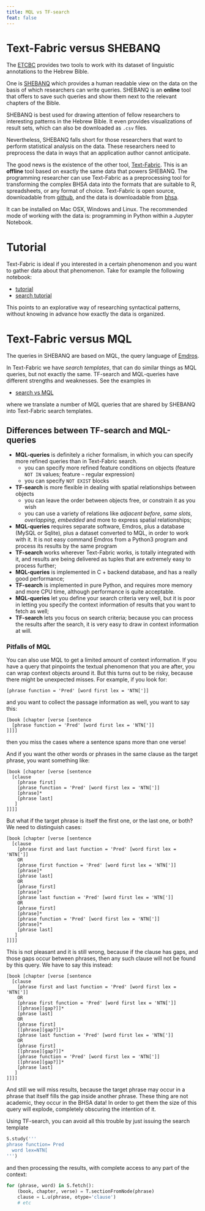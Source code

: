 ```yaml
---
title: MQL vs TF-search
feat: false
---
```


# Text-Fabric versus SHEBANQ

The [ETCBC](http://etcbc.nl) provides two tools to work with its dataset of linguistic annotations
to the Hebrew Bible.

One is [SHEBANQ](https://shebanq.ancient-data.org) which provides a human readable view on the data on the basis of which researchers
can write queries. SHEBANQ is an **online** tool that offers to save such queries and show them next to the relevant chapters of the Bible.

SHEBANQ is best used for drawing attention of fellow researchers to interesting patterns in the Hebrew Bible.
It even provides visualizations of result sets, which can also be downloaded as `.csv` files.

Nevertheless, SHEBANQ falls short for those researchers that want to perform statistical analysis on the data.
These researchers need to preprocess the data in ways that an application author cannot anticipate.

The good news is the existence of the other tool,
[Text-Fabric](https://github.com/Dans-labs/text-fabric/wiki).
This is an **offline** tool based on exactly the same data that powers SHEBANQ.
The programming researcher can use Text-Fabric as a preprocessing tool for transforming the complex BHSA data into the formats that are suitable to
R, spreadsheets, or any format of choice.
Text-Fabric is open source, downloadable from [github](https://github.com/Dans-labs/text-fabric),
and the data is downloadable from [bhsa](https://github.com/ETCBC/bhsa).

It can be installed on Mac OSX, Windows and Linux.
The recommended mode of working with the data is: programming in Python within a Jupyter Notebook.

# Tutorial

Text-Fabric is ideal if you interested in a certain phenomenon and you want to gather data about that phenomenon.
Take for example the following notebook:

* [tutorial](https://github.com/Dans-labs/text-fabric/blob/master/docs/tutorial.ipynb)
* [search tutorial](https://github.com/Dans-labs/text-fabric/blob/master/docs/searchTutorial.ipynb)

This points to an explorative way of researching syntactical patterns, without knowing in advance how exactly
the data is organized.

# Text-Fabric versus MQL

The queries in SHEBANQ are based on MQL, the query language of
[Emdros](http://emdros.org).

In Text-Fabric we have *search templates*, that can do similar things as MQL queries, but not exactly the same.
TF-search and MQL-queries have different strengths and weaknesses.
See the examples in 

* [search vs MQL](https://github.com/Dans-labs/text-fabric/blob/master/docs/searchFromMQL.ipynb)

where we translate a number of MQL queries that are shared by SHEBANQ into Text-Fabric search templates.

## Differences between TF-search and MQL-queries

* **MQL-queries** is definitely a richer formalism, in which you can specify more refined queries than in Text-Fabric search.
  * you can specify more refined feature conditions on objects (feature `NOT IN` values; feature `~` regular expression)
  * you can specify `NOT EXIST` blocks
* **TF-search** is more flexible in dealing with spatial relationships between objects
  * you can leave the order between objects free, or constrain it as you wish
  * you can use a variety of relations like *adjacent before*, *same slots*, *overlapping*, *embedded* and more to express
    spatial relationships;
* **MQL-queries** requires separate software, Emdros, plus a database (MySQL or Sqlite), plus a dataset converted to MQL, in
  order to work with it. It is not easy command Emdros from a Python3 program and process its results by the same program
* **TF-search** works wherever Text-Fabric works, is totally integrated with it, and results are being delivered
  as tuples that are extremely easy to process further;
* **MQL-queries** is implemented in C + backend database, and has a really good performance;
* **TF-search** is implemented in pure Python, and requires more memory and more CPU time, although performance is quite acceptable.
* **MQL-queries** let you define your search criteria very well, but it is poor in letting you specify the context information
  of results that you want to fetch as well;
* **TF-search** lets you focus on search criteria; because you can process the results after the search, it is very easy to
  draw in context information at will.
   
### Pitfalls of MQL

You can also use MQL to get a limited amount of context information.
If you have a query that pinpoints the textual phenomenon that you are after,
you can wrap context objects around it.
But this turns out to be risky, because
there might be unexpected misses.
For example, if you look for: 

```
[phrase function = 'Pred' [word first lex = 'NTN[']]
```

and you want to collect the passage information as well, you want to say this:

```
[book [chapter [verse [sentence
  [phrase function = 'Pred' [word first lex = 'NTN[']]
]]]]
```

then you miss the cases where a sentence spans more than one verse!

And if you want the other words or phrases in the same clause as the target phrase, you want something like:

```
[book [chapter [verse [sentence
  [clause
    [phrase first]
    [phrase function = 'Pred' [word first lex = 'NTN[']]
    [phrase]*
    [phrase last]
   ]
]]]]
```

But what if the target phrase is itself the first one, or the last one, or both?
We need to distinguish cases:

```
[book [chapter [verse [sentence
  [clause
    [phrase first and last function = 'Pred' [word first lex = 'NTN[']]
    OR
    [phrase first function = 'Pred' [word first lex = 'NTN[']]
    [phrase]*
    [phrase last]
    OR
    [phrase first]
    [phrase]*
    [phrase last function = 'Pred' [word first lex = 'NTN[']]
    OR
    [phrase first]
    [phrase]*
    [phrase function = 'Pred' [word first lex = 'NTN[']]
    [phrase]*
    [phrase last]
   ]
]]]]
```

This is not pleasant and it is still wrong, because if the clause has gaps, and those gaps occur between phrases,
then any such clause will not be found by this query.
We have to say this instead:

```
[book [chapter [verse [sentence
  [clause
    [phrase first and last function = 'Pred' [word first lex = 'NTN[']]
    OR
    [phrase first function = 'Pred' [word first lex = 'NTN[']]
    [[phrase][gap?]]*
    [phrase last]
    OR
    [phrase first]
    [[phrase][gap?]]*
    [phrase last function = 'Pred' [word first lex = 'NTN[']]
    OR
    [phrase first]
    [[phrase][gap?]]*
    [phrase function = 'Pred' [word first lex = 'NTN[']]
    [[phrase][gap?]]*
    [phrase last]
   ]
]]]]
```

And still we will miss results, because the target phrase may occur in a phrase that itself fills the gap inside another phrase.
These thing are not academic, they occur in the BHSA data! In order to get them the size of this query will explode,
completely obscuring the intention of it.

Using TF-search, you can avoid all this trouble by just issuing the search template

```python
S.study('''
phrase function= Pred
  word lex=NTN[
''')
```

and then processing the results, with complete access to any part of the context:

```python
for (phrase, word) in S.fetch():
    (book, chapter, verse) = T.sectionFromNode(phrase)
    clause = L.u(phrase, otype='clause')
    # etc
``` 
